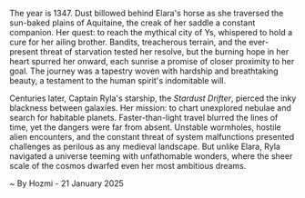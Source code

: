 
The year is 1347.  Dust billowed behind Elara's horse as she traversed the sun-baked plains of Aquitaine, the creak of her saddle a constant companion.  Her quest: to reach the mythical city of Ys, whispered to hold a cure for her ailing brother.  Bandits, treacherous terrain, and the ever-present threat of starvation tested her resolve, but the burning hope in her heart spurred her onward, each sunrise a promise of closer proximity to her goal.  The journey was a tapestry woven with hardship and breathtaking beauty, a testament to the human spirit's indomitable will.


Centuries later, Captain Ryla's starship, the *Stardust Drifter*, pierced the inky blackness between galaxies.  Her mission: to chart unexplored nebulae and search for habitable planets.  Faster-than-light travel blurred the lines of time, yet the dangers were far from absent.  Unstable wormholes, hostile alien encounters, and the constant threat of system malfunctions presented challenges as perilous as any medieval landscape.  But unlike Elara, Ryla navigated a universe teeming with unfathomable wonders, where the sheer scale of the cosmos dwarfed even her most ambitious dreams.

~ By Hozmi - 21 January 2025
